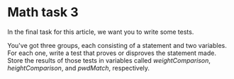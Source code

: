 # Math task 3 

In the final task for this article, we want you to write some tests.

You've got three groups, each consisting of a statement and two variables. For each one, write a test that proves or disproves the statement made. Store the results of those tests in variables called <em>weightComparison</em>, <em>heightComparison</em>, and <em>pwdMatch</em>, respectively.